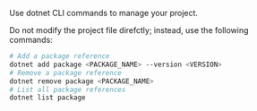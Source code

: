 Use dotnet CLI commands to manage your project.

Do not modify the project file direfctly; instead, use the following commands:

```bash
# Add a package reference
dotnet add package <PACKAGE_NAME> --version <VERSION>
# Remove a package reference
dotnet remove package <PACKAGE_NAME>
# List all package references
dotnet list package
```
